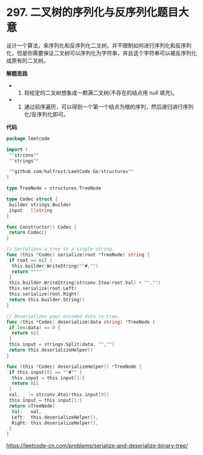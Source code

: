# 297. 二叉树的序列化与反序列化**题目大意**  

设计一个算法，来序列化和反序列化二叉树。并不限制如何进行序列化和反序列化，但是你需要保证二叉树可以序列化为字符串，并且这个字符串可以被反序列化成原有的二叉树。

**解题思路**  

- 1. 将给定的二叉树想象成一颗满二叉树(不存在的结点用 null 填充)。
- 1. 通过前序遍历，可以得到一个第一个结点为根的序列，然后递归进行序列化/反序列化即可。

**代码**  

```go
package leetcode

import (
 ""strconv""
 ""strings""

 ""github.com/halfrost/LeetCode-Go/structures""
)

type TreeNode = structures.TreeNode

type Codec struct {
 builder strings.Builder
 input   []string
}

func Constructor() Codec {
 return Codec{}
}

// Serializes a tree to a single string.
func (this *Codec) serialize(root *TreeNode) string {
 if root == nil {
  this.builder.WriteString(""#,"")
  return """"
 }
 this.builder.WriteString(strconv.Itoa(root.Val) + "","")
 this.serialize(root.Left)
 this.serialize(root.Right)
 return this.builder.String()
}

// Deserializes your encoded data to tree.
func (this *Codec) deserialize(data string) *TreeNode {
 if len(data) == 0 {
  return nil
 }
 this.input = strings.Split(data, "","")
 return this.deserializeHelper()
}

func (this *Codec) deserializeHelper() *TreeNode {
 if this.input[0] == ""#"" {
  this.input = this.input[1:]
  return nil
 }
 val, _ := strconv.Atoi(this.input[0])
 this.input = this.input[1:]
 return &TreeNode{
  Val:   val,
  Left:  this.deserializeHelper(),
  Right: this.deserializeHelper(),
 }
}
```

https://leetcode-cn.com/problems/serialize-and-deserialize-binary-tree/